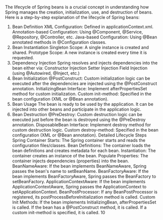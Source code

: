 The lifecycle of Spring beans is a crucial concept in understanding how Spring manages the creation, initialization, use, and destruction of beans. Here is a step-by-step explanation of the lifecycle of Spring beans:

1. Bean Definition
   XML Configuration: Defined in applicationContext.xml.
   Annotation-based Configuration: Using @Component, @Service, @Repository, @Controller, etc.
   Java-based Configuration: Using @Bean annotated methods in @Configuration classes.
2. Bean Instantiation
   Singleton Scope: A single instance is created and shared.
   Prototype Scope: A new instance is created every time it is requested.
3. Dependency Injection
   Spring resolves and injects dependencies into the bean either via:
   Constructor Injection
   Setter Injection
   Field Injection (using @Autowired, @Inject, etc.)
4. Bean Initialization
   @PostConstruct: Custom initialization logic can be executed after the dependencies are injected using the @PostConstruct annotation.
   InitializingBean Interface: Implement afterPropertiesSet method for custom initialization.
   Custom init-method: Specified in the bean configuration (XML or @Bean annotation).
5. Bean Usage
   The bean is ready to be used by the application. It can be injected into other beans and participate in the application logic.
6. Bean Destruction
   @PreDestroy: Custom destruction logic can be executed just before the bean is destroyed using the @PreDestroy annotation.
   DisposableBean Interface: Implement destroy method for custom destruction logic.
   Custom destroy-method: Specified in the bean configuration (XML or @Bean annotation).
   Detailed Lifecycle Steps
   Spring Container Starts: The Spring container starts and reads the configuration files/classes.
   Bean Definitions: The container loads the bean definitions and creates metadata for each bean.
   Instantiation: The container creates an instance of the bean.
   Populate Properties: The container injects dependencies (properties) into the bean.
   BeanNameAware: If the bean implements BeanNameAware, Spring passes the bean's name to setBeanName.
   BeanFactoryAware: If the bean implements BeanFactoryAware, Spring passes the BeanFactory to setBeanFactory.
   ApplicationContextAware: If the bean implements ApplicationContextAware, Spring passes the ApplicationContext to setApplicationContext.
   BeanPostProcessor: If any BeanPostProcessor is registered, its postProcessBeforeInitialization method is called.
   Custom Init Methods: If the bean implements InitializingBean, afterPropertiesSet is called. If the bean has a @PostConstruct method, it is called. If a custom init-method is specified, it is called.
   10
